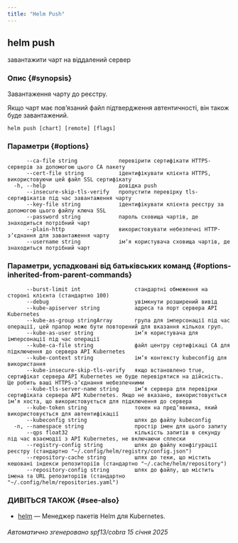 ```yaml
---
title: "Helm Push"
---
```


## helm push

завантажити чарт на віддалений сервер

### Опис {#synopsis}

Завантаження чарту до реєстру.

Якщо чарт має повʼязаний файл підтвердження автентичності, він також буде завантажений.

```shell
helm push [chart] [remote] [flags]
```

### Параметри {#options}

```none
      --ca-file string             перевірити сертифікати HTTPS-серверів за допомогою цього CA пакету
      --cert-file string           ідентифікувати клієнта HTTPS, використовуючи цей файл SSL сертифікату
  -h, --help                       довідка push
      --insecure-skip-tls-verify   пропустити перевірку tls-сертифікатів під час завантаження чарту
      --key-file string            ідентифікувати клієнта реєстру за допомогою цього файлу ключа SSL
      --password string            пароль сховища чартів, де знаходиться потрібний чарт
      --plain-http                 використовувати небезпечні HTTP-зʼєднання для завантаження чарту
      --username string            імʼя користувача сховища чартів, де знаходиться потрібний чарт
```

### Параметри, успадковані від батьківських команд {#options-inherited-from-parent-commands}

```none
      --burst-limit int                 стандартні обмеження на стороні клієнта (стандартно 100)
      --debug                           увімкнути розширений вивід
      --kube-apiserver string           адреса та порт сервера API Kubernetes
      --kube-as-group stringArray       група для імперсонації під час операції, цей прапор може бути повторений для вказання кількох груп.
      --kube-as-user string             імʼя користувача для імперсонації під час операції
      --kube-ca-file string             файл центру сертифікаці СА для підключення до сервера API Kubernetes
      --kube-context string             імʼя контексту kubeconfig для використання
      --kube-insecure-skip-tls-verify   якщо встановлено true, сертифікат сервера API Kubernetes не буде перевірятися на дійсність. Це робить ваші HTTPS-зʼєднання небезпечними
      --kube-tls-server-name string     імʼя сервера для перевірки сертифіката сервера API Kubernetes. Якщо не вказано, використовується імʼя хоста, що використовується для підключення до сервера
      --kube-token string               токен на предʼявника, який використовується для автентифікації
      --kubeconfig string               шлях до файлу kubeconfig
  -n, --namespace string                простір імен для цього запиту
      --qps float32                     кількість запитів в секунду під час взаємодії з API Kubernetes, не включаючи сплески
      --registry-config string          шлях до файлу конфігурації реєстру (стандартно "~/.config/helm/registry/config.json")
      --repository-cache string         шлях до теки, що містить кешовані індекси репозиторіїв (стандартно "~/.cache/helm/repository")
      --repository-config string        шлях до файлу, що містить імена та URL репозиторіїв (стандартно "~/.config/helm/repositories.yaml")
```

### ДИВІТЬСЯ ТАКОЖ {#see-also}

* [helm](helm.md) — Менеджер пакетів Helm для Kubernetes.

###### Автоматично згенеровано spf13/cobra 15 січня 2025
